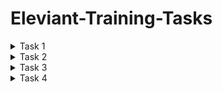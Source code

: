# Eleviant-Training-Tasks

<details>
<summary>Task 1</summary>
<p>

- ✔ [Calculator](https://n-bhuvanesh.github.io/Calculator/
)
- ✔ [Source](https://github.com/N-BHUVANESH/Calculator.git
)  

</p></details>



<details>
<summary>Task 2</summary>
<p>

- ✔ [Tic-Tac-Toe](https://n-bhuvanesh.github.io/Tic-Tac-Toe/
)
- ✔ [Source](https://github.com/N-BHUVANESH/Tic-Tac-Toe.git
)  

</p></details>




<details>
<summary>Task 3</summary>
<p>

- ✔ [Chess](https://n-bhuvanesh.github.io/Chess/
)
- ✔ [Source](https://github.com/N-BHUVANESH/Chess.git
)  

</p></details>


<details>
<summary>Task 4</summary>
<p>

- ✔ [Age Calculator](https://n-bhuvanesh.github.io/Chess/
)
- ✔ [Source](https://github.com/N-BHUVANESH/Chess.git
)  

</p></details>


